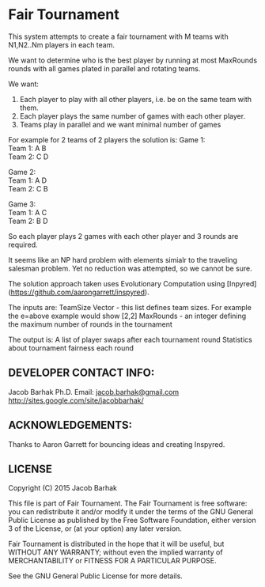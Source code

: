 Fair Tournament 
===============

This system attempts to create a fair tournament with M teams with N1,N2..Nm players in each team.

We want to determine who is the best player by running at most MaxRounds rounds with all games plated in parallel and rotating teams.

We want: 
 1. Each player to play with all other players, i.e. be on the same team with them. 
 2. Each player plays the same number of games with each other player. 
 3. Teams play in parallel and we want minimal number of games

For example for 2 teams of 2 players the solution is: 
 Game 1:  
 Team 1: A B  
 Team 2: C D  

Game 2:  
 Team 1: A D  
 Team 2: C B  

Game 3:  
 Team 1: A C  
 Team 2: B D  

So each player plays 2 games with each other player and 3 rounds are required. 

It seems like an NP hard problem with elements simialr to the traveling salesman problem. Yet no reduction was attempted, so we cannot be sure.

The solution approach taken uses Evolutionary Computation using [Inpyred] (https://github.com/aarongarrett/inspyred).

The inputs are:
TeamSize Vector - this list defines team sizes. For example the e=above example would show [2,2]
MaxRounds - an integer defining the maximum number of rounds in the tournament

The output is:
A list of player swaps after each tournament round
Statistics about tournament fairness each round



DEVELOPER CONTACT INFO:
-----------------------

Jacob Barhak Ph.D.
Email: jacob.barhak@gmail.com
http://sites.google.com/site/jacobbarhak/



ACKNOWLEDGEMENTS:
-----------------
Thanks to Aaron Garrett for bouncing ideas and creating Inspyred.


LICENSE
-------

Copyright (C) 2015 Jacob Barhak
 
This file is part of Fair Tournament. The Fair Tournament is free software: you can redistribute it and/or modify it under the terms of the GNU General Public License as published by the Free Software Foundation, either version 3 of the License, or (at your option) any later version.

Fair Tournament is distributed in the hope that it will be useful, but WITHOUT ANY WARRANTY; without even the implied warranty of MERCHANTABILITY or FITNESS FOR A PARTICULAR PURPOSE.

See the GNU General Public License for more details.





